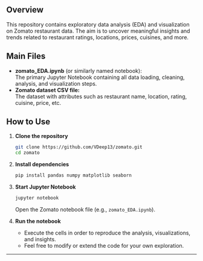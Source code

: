 ## Overview

This repository contains exploratory data analysis (EDA) and visualization on Zomato restaurant data. The aim is to uncover meaningful insights and trends related to restaurant ratings, locations, prices, cuisines, and more.

## Main Files

- **zomato_EDA.ipynb** (or similarly named notebook):  
  The primary Jupyter Notebook containing all data loading, cleaning, analysis, and visualization steps.
- **Zomato dataset CSV file:**  
  The dataset with attributes such as restaurant name, location, rating, cuisine, price, etc.

## How to Use

1. **Clone the repository**
   ```bash
   git clone https://github.com/VDeep13/zomato.git
   cd zomato
   ```

2. **Install dependencies**
   ```bash
   pip install pandas numpy matplotlib seaborn
   ```

3. **Start Jupyter Notebook**
   ```bash
   jupyter notebook
   ```
   Open the Zomato notebook file (e.g., `zomato_EDA.ipynb`).

4. **Run the notebook**
   - Execute the cells in order to reproduce the analysis, visualizations, and insights.
   - Feel free to modify or extend the code for your own exploration.

---


